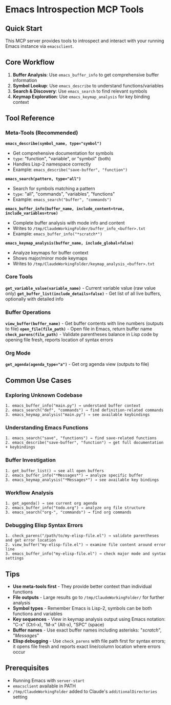 # Emacs Introspection MCP Tools

## Quick Start

This MCP server provides tools to introspect and interact with your running Emacs instance via `emacsclient`. 

## Core Workflow

1. **Buffer Analysis**: Use `emacs_buffer_info` to get comprehensive buffer information
2. **Symbol Lookup**: Use `emacs_describe` to understand functions/variables  
3. **Search & Discovery**: Use `emacs_search` to find relevant symbols
4. **Keymap Exploration**: Use `emacs_keymap_analysis` for key binding context

## Tool Reference

### Meta-Tools (Recommended)

**`emacs_describe(symbol_name, type="symbol")`**
- Get comprehensive documentation for symbols
- `type`: "function", "variable", or "symbol" (both)
- Handles Lisp-2 namespace correctly
- Example: `emacs_describe("save-buffer", "function")`

**`emacs_search(pattern, type="all")`**  
- Search for symbols matching a pattern
- `type`: "all", "commands", "variables", "functions"
- Example: `emacs_search("buffer", "commands")`

**`emacs_buffer_info(buffer_name, include_content=true, include_variables=true)`**
- Complete buffer analysis with mode info and content
- Writes to `/tmp/ClaudeWorkingFolder/buffer_info_<buffer>.txt`
- Example: `emacs_buffer_info("*scratch*")`

**`emacs_keymap_analysis(buffer_name, include_global=false)`**
- Analyze keymaps for buffer context
- Shows major/minor mode keymaps
- Writes to `/tmp/ClaudeWorkingFolder/keymap_analysis_<buffer>.txt`

### Core Tools

**`get_variable_value(variable_name)`** - Current variable value (raw value only)
**`get_buffer_list(include_details=false)`** - Get list of all live buffers, optionally with detailed info

### Buffer Operations

**`view_buffer(buffer_name)`** - Get buffer contents with line numbers (outputs to file)
**`open_file(file_path)`** - Open file in Emacs, return buffer name
**`check_parens(file_path)`** - Validate parentheses balance in Lisp code by opening file fresh, reports location of syntax errors


### Org Mode

**`get_agenda(agenda_type="a")`** - Get org agenda view (outputs to file)

## Common Use Cases

### Exploring Unknown Codebase
```
1. emacs_buffer_info("main.py") → understand buffer context
2. emacs_search("def", "commands") → find definition-related commands  
3. emacs_keymap_analysis("main.py") → see available keybindings
```

### Understanding Emacs Functions
```
1. emacs_search("save", "functions") → find save-related functions
2. emacs_describe("save-buffer", "function") → get full documentation + keybindings
```

### Buffer Investigation
```
1. get_buffer_list() → see all open buffers
2. emacs_buffer_info("*Messages*") → analyze specific buffer
3. emacs_keymap_analysis("*Messages*") → see available key bindings
```

### Workflow Analysis
```
1. get_agenda() → see current org agenda
2. emacs_buffer_info("todo.org") → analyze org file structure
3. emacs_search("org-", "commands") → find org commands
```

### Debugging Elisp Syntax Errors
```
1. check_parens("/path/to/my-elisp-file.el") → validate parentheses and get error location
2. view_buffer("my-elisp-file.el") → examine file content around error line  
3. emacs_buffer_info("my-elisp-file.el") → check major mode and syntax settings
```

## Tips

- **Use meta-tools first** - They provide better context than individual functions
- **File outputs** - Large results go to `/tmp/ClaudeWorkingFolder/` for further analysis
- **Symbol types** - Remember Emacs is Lisp-2, symbols can be both functions and variables
- **Key sequences** - View in keymap analysis output using Emacs notation: "C-x" (Ctrl-x), "M-x" (Alt-x), "SPC" (space)
- **Buffer names** - Use exact buffer names including asterisks: "*scratch*", "*Messages*"
- **Elisp debugging** - Use `check_parens` with file path first for syntax errors; it opens file fresh and reports exact line/column location where errors occur

## Prerequisites

- Running Emacs with `server-start` 
- `emacsclient` available in PATH
- `/tmp/ClaudeWorkingFolder` added to Claude's `additionalDirectories` setting